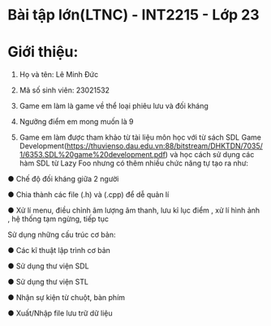 # Bài tập lớn(LTNC) - INT2215 - Lớp 23
# Giới thiệu:
1. Họ và tên: Lê Minh Đức

2. Mã số sinh viên: 23021532
 
3. Game em làm là game về thể loại phiêu lưu và đối kháng

4. Ngưỡng điểm em mong muốn là 9

5. Game em làm được tham khảo từ tài liệu môn học với từ sách SDL Game Development(https://thuvienso.dau.edu.vn:88/bitstream/DHKTDN/7035/1/6353.SDL%20game%20development.pdf) và học cách sử dụng các hàm SDL từ Lazy Foo nhưng có thêm nhiều chức năng tự tạo ra như:

● Chế độ đối kháng giữa 2 người

● Chia thành các file (.h) và (.cpp) để dễ quản lí

● Xử lí menu, điều chỉnh âm lượng âm thanh, lưu kỉ lục điểm , xử lí hình ảnh , hệ thống tạm ngừng, tiếp tục

Sử dụng những cấu trúc cơ bản:

● Các kĩ thuật lập trình cơ bản

● Sử dụng thư viện SDL

● Sử dụng thư viện STL

● Nhận sự kiện từ chuột, bàn phím

● Xuất/Nhập file lưu trữ dữ liệu


